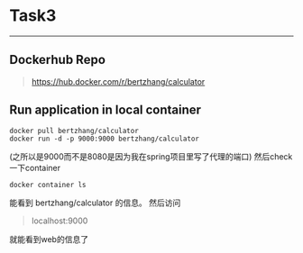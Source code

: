 ﻿# Task3
---

## Dockerhub Repo
> https://hub.docker.com/r/bertzhang/calculator

## Run application in local container
```bask
docker pull bertzhang/calculator
docker run -d -p 9000:9000 bertzhang/calculator
```
(之所以是9000而不是8080是因为我在spring项目里写了代理的端口)
然后check一下container

```bash
docker container ls
```
能看到 bertzhang/calculator 的信息。
然后访问
> localhost:9000

就能看到web的信息了


